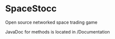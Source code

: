 # SpaceStocc
Open source networked space trading game

JavaDoc for methods is located in /Documentation 